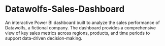 # Datawolfs-Sales-Dashboard
An interactive Power BI dashboard built to analyze the sales performance of Datawolfs, a fictional company. The dashboard provides a comprehensive view of key sales metrics across regions, products, and time periods to support data-driven decision-making.

